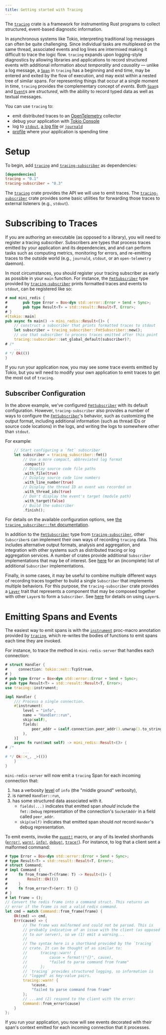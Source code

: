 ```yaml
---
title: Getting started with Tracing
---
```


The [`tracing`] crate is a framework for instrumenting Rust programs to collect
structured, event-based diagnostic information.

In asynchronous systems like Tokio, interpreting traditional log messages can
often be quite challenging. Since individual tasks are multiplexed on the same
thread, associated events and log lines are intermixed making it difficult to
trace the logic flow. `tracing` expands upon logging-style diagnostics by
allowing libraries and applications to record structured events with additional
information about *temporality* and *causality* — unlike a log message, a
[`Span`] in `tracing` has a beginning and end time, may be entered and exited
by the flow of execution, and may exist within a nested tree of similar spans.
For representing things that occur at a single moment in time, `tracing`
provides the complementary concept of *events*. Both [`Span`]s and [`Event`]s
are *structured*, with the ability to record typed data as well as textual
messages.

[`Span`]: https://docs.rs/tracing/latest/tracing/#spans
[`Event`]: https://docs.rs/tracing/latest/tracing/#events

You can use `tracing` to:
- emit distributed traces to an [OpenTelemetry] collector
- debug your application with [Tokio Console]
- log to [`stdout`], [a log file] or [`journald`]
- [profile] where your application is spending time

[`tracing`]: https://docs.rs/tracing
[`tracing-subscriber`]: https://docs.rs/tracing-subscriber
[OpenTelemetry]: https://docs.rs/tracing-opentelemetry
[Tokio Console]: https://docs.rs/console-subscriber
[`stdout`]: https://docs.rs/tracing-subscriber/latest/tracing_subscriber/fmt/index.html
[a log file]: https://docs.rs/tracing-appender/latest/tracing_appender/
[`journald`]: https://docs.rs/tracing-journald/latest/tracing_journald/
[profile]: https://docs.rs/tracing-timing/latest/tracing_timing/

# Setup

To begin, add [`tracing`] and [`tracing-subscriber`] as dependencies:

```toml
[dependencies]
tracing = "0.1"
tracing-subscriber = "0.3"
```

The [`tracing`] crate provides the API we will use to emit traces. The
[`tracing-subscriber`] crate provides some basic utilities for forwarding those
traces to external listeners (e.g., `stdout`).

# Subscribing to Traces

If you are authoring an executable (as opposed to a library), you will need to
register a tracing *subscriber*. Subscribers are types that process traces
emitted by your application and its dependencies, and and can perform tasks
such as computing metrics, monitoring for errors, and re-emitting traces to the
outside world (e.g., `journald`, `stdout`, or an `open-telemetry` daemon).

In most circumstances, you should register your tracing subscriber as early as
possible in your `main` function. For instance, the [`FmtSubscriber`] type
provided by [`tracing-subscriber`] prints formatted traces and events to
`stdout`, can be registered like so:

```rust
# mod mini_redis {
#       pub type Error = Box<dyn std::error::Error + Send + Sync>;
#       pub type Result<T> = std::result::Result<T, Error>;
# }
#[tokio::main]
pub async fn main() -> mini_redis::Result<()> {
    // construct a subscriber that prints formatted traces to stdout
    let subscriber = tracing_subscriber::FmtSubscriber::new();
    // use that subscriber to process traces emitted after this point
    tracing::subscriber::set_global_default(subscriber)?;
# /*
    ...
# */ Ok(())
}
```

[`FmtSubscriber`]: https://docs.rs/tracing-subscriber/latest/tracing_subscriber/fmt/index.html

If you run your application now, you may see some trace events emitted by Tokio,
but you will need to modify your own application to emit traces to get the most
out of `tracing`.

##  Subscriber Configuration

In the above example, we've configured [`FmtSubscriber`] with its default
configuration. However, `tracing-subscriber` also provides a number of ways to
configure the [`FmtSubscriber`]'s behavior, such as customizing the output
format, including additional information (such as thread IDs or source code
locations) in the logs, and writing the logs to somewhere other than `stdout`.

For example:
```rust
    // Start configuring a `fmt` subscriber
    let subscriber = tracing_subscriber::fmt()
        // Use a more compact, abbreviated log format
        .compact()
        // Display source code file paths
        .with_file(true)
        // Display source code line numbers
        .with_line_number(true)
        // Display the thread ID an event was recorded on
        .with_thread_ids(true)
        // Don't display the event's target (module path)
        .with_target(false)
        // Build the subscriber
        .finish();
```

For details on the available configuration options, see [the
`tracing_subscriber::fmt` documentation][fmt-cfg].


In addition to the [`FmtSubscriber`] type from [`tracing-subscriber`], other
`Subscriber`s can implement their own ways of recording `tracing` data. This
includes alternative output formats, analysis and aggregation, and integration
with other systems such as distributed tracing or log aggregation services. A
number of crates provide additional `Subscriber` implementations that may be of
interest. See [here][related-crates] for an (incomplete) list of additional
`Subscriber` implementations.

Finally, in some cases, it may be useful to combine multiple different ways of
recording traces together to build a single `Subscriber` that implements
multiple behaviors. For this purpose, the `tracing-subscriber` crate provides a
[`Layer`] trait that represents a component that may be composed together with
other `Layer`s to form a `Subscriber`. See [here][`Layer`] for details on using
`Layer`s.

[fmt-cfg]: https://docs.rs/tracing-subscriber/latest/tracing_subscriber/fmt/index.html#configuration
[related-crates]: https://docs.rs/tracing/latest/tracing/index.html#related-crates
[`Layer`]: https://docs.rs/tracing-subscriber/latest/tracing_subscriber/layer/index.html

# Emitting Spans and Events

The easiest way to emit spans is with the [`instrument`] proc-macro annotation
provided by [`tracing`], which re-writes the bodies of functions to emit spans
each time they are invoked.

[`instrument`]: https://docs.rs/tracing/latest/tracing/attr.instrument.html

For instance, to trace the method in `mini-redis-server` that handles each
connection:

```rust
# struct Handler {
#     connection: tokio::net::TcpStream,
# }
# pub type Error = Box<dyn std::error::Error + Send + Sync>;
# pub type Result<T> = std::result::Result<T, Error>;
use tracing::instrument;

impl Handler {
    /// Process a single connection.
    #[instrument(
        level = "info",
        name = "Handler::run",
        skip(self),
        fields(
            peer_addr = &self.connection.peer_addr().unwrap().to_string()[..]
        ),
    )]
    async fn run(&mut self) -> mini_redis::Result<()> {
# /*
        ...
# */ Ok::<_, _>(())
    }
}
```

`mini-redis-server` will now emit a `tracing` Span for each incoming connection
that:

1. has a verbosity [level] of `info` (the "middle ground" verbosity),
2. is named `Handler::run`,
3. has some structured data associated with it.
    - `fields(...)` indicates that emitted span *should* include
    the `fmt::Debug` representation of the connection's `SocketAddr` in a field
    called `peer_addr`.
    - `skip(self)` indicates that emitted span should *not* record `Hander`'s debug representation.

[level]: https://docs.rs/tracing/latest/tracing/struct.Level.html

To emit events, invoke the [`event!`] macro, or any of its leveled shorthands
([`error!`], [`warn!`], [`info!`], [`debug!`], [`trace!`]). For instance, to
log that a client sent a malformed command:
```rust
# type Error = Box<dyn std::error::Error + Send + Sync>;
# type Result<T> = std::result::Result<T, Error>;
# struct Command;
# impl Command {
#     fn from_frame<T>(frame: T) -> Result<()> {
#         Result::Ok(())
#     }
#     fn from_error<T>(err: T) {}
# }
# let frame = ();
// Convert the redis frame into a command struct. This returns an
// error if the frame is not a valid redis command.
let cmd = match Command::from_frame(frame) {
    Ok(cmd) => cmd,
    Err(cause) => {
        // The frame was malformed and could not be parsed. This is
        // probably indicative of an issue with the client (as opposed
        // to our server), so we (1) emit a warning...
        //
        // The syntax here is a shorthand provided by the `tracing`
        // crate. It can be thought of as similar to:
        //      tracing::warn! {
        //          cause = format!("{}", cause),
        //          "failed to parse command from frame"
        //      };
        // `tracing` provides structured logging, so information is
        // "logged" as key-value pairs.
        tracing::warn! {
            %cause,
            "failed to parse command from frame"
        };
        // ...and (2) respond to the client with the error:
        Command::from_error(cause)
    }
};
```

[`event!`]: https://docs.rs/tracing/*/tracing/macro.event.html
[`error!`]: https://docs.rs/tracing/*/tracing/macro.error.html
[`warn!`]: https://docs.rs/tracing/*/tracing/macro.warn.html
[`info!`]: https://docs.rs/tracing/*/tracing/macro.info.html
[`debug!`]: https://docs.rs/tracing/*/tracing/macro.debug.html
[`trace!`]: https://docs.rs/tracing/*/tracing/macro.trace.html

If you run your application, you now will see events decorated with their span's
context emitted for each incoming connection that it processes.
